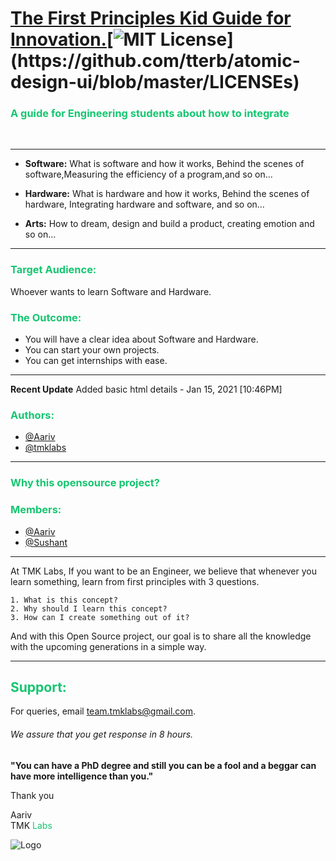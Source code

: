 # [The First Principles Kid Guide for Innovation.](https://www.tmklabs.com/)[![MIT License](https://img.shields.io/apm/l/atomic-design-ui.svg?)](https://github.com/tterb/atomic-design-ui/blob/master/LICENSEs)

### <span style="color:#15c670">A guide for Engineering students about how to integrate </span>

</br>
<hr>

- **Software:** What is software and how it works, Behind the scenes of software,Measuring the efficiency of a program,and so on...

- **Hardware:** What is hardware and how it works, Behind the scenes of hardware, Integrating hardware and software, and so on...

- **Arts:** How to dream, design and build a product, creating emotion and so on...

<hr>

### <span style="color:#15c670">Target Audience: </span>

Whoever wants to learn Software and Hardware.

### <span style="color:#15c670">The Outcome: </span>

- You will have a clear idea about Software and Hardware.
- You can start your own projects.
- You can get internships with ease.
<hr>

**Recent Update**
Added basic html details - Jan 15, 2021 [10:46PM]

### <span style="color:#15c670">Authors:</span>

- [@Aariv](https://www.tmklabs.com)
- [@tmklabs](https://www.tmklabs.com)
<hr>

### <span style="color:#15c670">Why this opensource project?</span>

### <span style="color:#15c670">Members:</span> 
- [@Aariv](https://github.com/aarivz09)
- [@Sushant](https://github.com/sushantsharma13981)
<hr>


At TMK Labs, If you want to be an Engineer,
we believe that whenever you learn something, learn from
first principles with 3 questions.

    1. What is this concept?
    2. Why should I learn this concept?
    3. How can I create something out of it?

And with this Open Source project,
our goal is to share all the knowledge with the upcoming generations in a
simple way.

<hr>

## <span style="color:#15c670">Support:</span>

For queries, email team.tmklabs@gmail.com.

###### We assure that you get response in 8 hours.

**"You can have a PhD degree and still you can
be a fool and a beggar can have more intelligence than you."**

Thank you
<br>

Aariv
<br>
TMK <span style="color:#15c670">Labs</span>

![Logo](https://www.tmklabs.com/media/aboutpage/logo-49.jpg)
